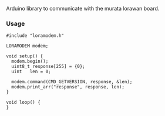 Arduino library to communicate with the murata lorawan board.

### Usage
```
#include "loramodem.h"

LORAMODEM modem;

void setup() {
  modem.begin();
  uint8_t response[255] = {0};
  uint   len = 0;
 
  modem.command(CMD_GETVERSION, response, &len);
  modem.print_arr("response", response, len);
}

void loop() {
}
```

